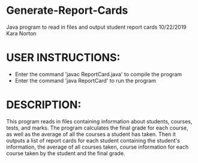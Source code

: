 # Generate-Report-Cards
Java program to read in files and output student report cards
10/22/2019
Kara Norton

# USER INSTRUCTIONS:
- Enter the command 'javac ReportCard.java' to compile the program
- Enter the command 'java ReportCard' to run the program

# DESCRIPTION:
This program reads in files containing information about students, courses, tests, and marks. The program calculates the final grade for each course, as well as the average of all the courses a student has taken. Then it outputs a list of report cards for each student containing the student's information, the average of all courses taken, course information for each course taken by the student and the final grade.
